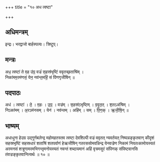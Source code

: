 +++
title = "१० अध त्वष्टा"

+++
## अधिमन्त्रम्
इन्द्रः। भरद्वाजो बार्हस्पत्यः। त्रिष्टुप्।

## मन्त्रः
अध॒ त्वष्टा॑ ते म॒ह उ॑ग्र॒ वज्रं॑ स॒हस्र॑भृष्टिं ववृतच्छ॒ताश्रि॑म् ।  
निका॑मम॒रम॑णसं॒ येन॒ नव॑न्त॒महिं॒ सं पि॑णगृजीषिन् ॥

## पदपाठः
अध॑ । त्वष्टा॑ । ते॒ । म॒हः । उ॒ग्र॒ । वज्र॑म् । स॒हस्र॑ऽभृष्टिम् । व॒वृ॒त॒त् । श॒तऽअ॑श्रिम् ।  
निऽका॑मम् । अ॒रऽम॑नसम् । येन॑ । नव॑न्तम् । अहि॑म् । सम् । पि॒ण॒क् । ऋ॒जी॒षि॒न् ॥

## भाष्यम्
अधाधुना हेउग्र उद्गूर्णबलेन्द्र महोमहतस्तव त्वष्टा देवशिल्पी वज्रं ववृतत् न्यवर्तयत् निष्पन्नङ्कृतवान् कीदृशं सहस्रभृष्टिं सहस्रधारं शताश्रिं शतपर्वाणं हेऋजीषिन् गतरससोमवन्निन्द्र येनवज्रेण निकामं नियतःकामोयस्यतं अरमनसं शत्रूणामरमभिगन्तृमनोयस्यतं नवन्तं शब्दायमानं अहिं वृत्रमसुरं संपिणक् संपिष्टवानसि तंवज्रङ्कृतवानित्यर्थः ॥ १० ॥